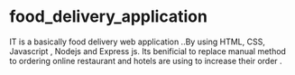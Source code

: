 # food_delivery_application
IT is a basically food delivery web application ..By using HTML, CSS, Javascript , Nodejs  and Express js. Its benificial to replace manual method to ordering online restaurant and hotels are using to increase their order .
